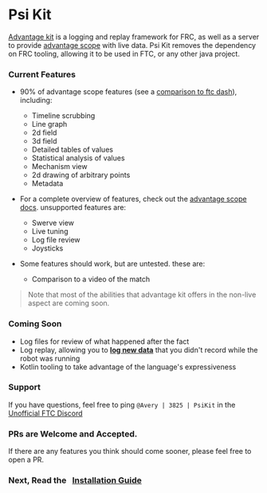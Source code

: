 # Psi Kit

[Advantage kit](https://docs.advantagekit.org) is a logging and replay framework for FRC, as well as a server to provide [advantage scope](https://docs.advantagescope.com) with live data. Psi Kit removes the dependency on FRC tooling, allowing it to be used in FTC, or any other java project.

### Current Features

* 90% of advantage scope features (see a [comparison to ftc dash](compare.md)), including:
  - Timeline scrubbing 
  - Line graph
  - 2d field
  - 3d field
  - Detailed tables of values
  - Statistical analysis of values
  - Mechanism view
  - 2d drawing of arbitrary points
  - Metadata

* For a complete overview of features, check out the [advantage scope docs](https://docs.advantagescope.org/category/tab-reference). unsupported features are:
  - Swerve view
  - Live tuning
  - Log file review
  - Joysticks

* Some features should work, but are untested. these are: 
  - Comparison to a video of the match

> Note that most of the abilities that advantage kit offers in the non-live aspect are coming soon.

### Coming Soon
* Log files for review of what happened after the fact
* Log replay, allowing you to **[log new data](https://docs.advantagekit.org/getting-started/what-is-advantagekit/example-output-logging)** that you didn't record while the robot was running
* Kotlin tooling to take advantage of the language's expressiveness

### Support
If you have questions, feel free to ping `@Avery | 3825 | PsiKit` in the [Unofficial FTC Discord](https://discord.gg/ftc)

### PRs are Welcome and Accepted. 
If there are any features you think should come sooner, please feel free to open a PR. 

### Next, Read the &nbsp; [Installation Guide](installing.md)